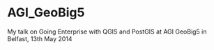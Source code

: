 AGI_GeoBig5
===========

My talk on Going Enterprise with QGIS and PostGIS at AGI GeoBig5 in Belfast, 13th May 2014
